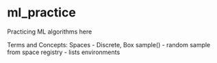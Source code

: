 # ml_practice
Practicing ML algorithms here

Terms and Concepts:
Spaces - Discrete, Box
sample() - random sample from space
registry - lists environments
